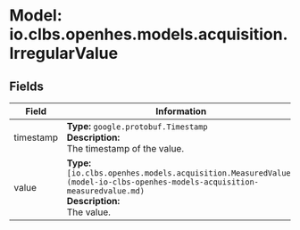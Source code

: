 # Model: io.clbs.openhes.models.acquisition.IrregularValue

## Fields

| Field | Information |
| --- | --- |
| timestamp | <b>Type:</b> `google.protobuf.Timestamp`<br><b>Description:</b><br>The timestamp of the value. |
| value | <b>Type:</b> `[io.clbs.openhes.models.acquisition.MeasuredValue](model-io-clbs-openhes-models-acquisition-measuredvalue.md)`<br><b>Description:</b><br>The value. |

